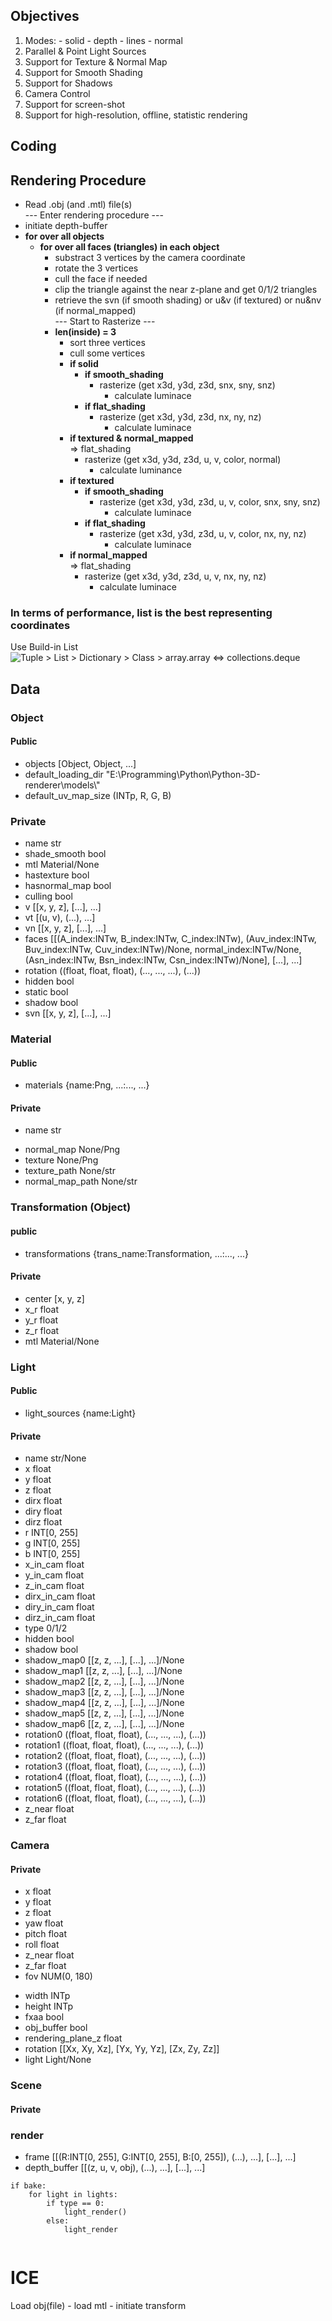 <!-- 
## How to render?
### What features should my renderer possess?
- Workability
- Able to read .obj file
- Support parallel light
- Z-buffer
- Rasterization
### What other features does my renderer possess?
- Able to manipulate models to some extent
### What features can be added?
- UV Texture
- Normal Map
- Smooth Shading
- Point Light Source
- Anti-aliasing (FXAA) 
-->
## Objectives
1. Modes:
        - solid
        - depth
        - lines
        - normal
2. Parallel & Point Light Sources
3. Support for Texture & Normal Map
4. Support for Smooth Shading
5. Support for Shadows
6. Camera Control
7. Support for screen-shot
8. Support for high-resolution, offline, statistic rendering

## Coding
## Rendering Procedure
- Read .obj (and .mtl) file(s)  
--- Enter rendering procedure ---
- initiate depth-buffer
- **for over all objects**
    - **for over all faces (triangles) in each object**
        - substract 3 vertices by the camera coordinate
        - rotate the 3 vertices
        - cull the face if needed
        - clip the triangle against the near z-plane and get 0/1/2 triangles
        - retrieve the svn (if smooth shading) or u&v (if textured) or nu&nv (if normal_mapped)  
--- Start to Rasterize ---  
        - **len(inside) = 3**
            - sort three vertices  
            - cull some vertices
            - **if solid**
                - **if smooth_shading**
                    - rasterize (get x3d, y3d, z3d, snx, sny, snz)
                        - calculate luminace
                - **if flat_shading**
                    - rasterize (get x3d, y3d, z3d, nx, ny, nz)
                        - calculate luminace
            - **if textured & normal_mapped**  
                => flat_shading  
                - rasterize (get x3d, y3d, z3d, u, v, color, normal)
                    - calculate luminance
            - **if textured**
                - **if smooth_shading**
                    - rasterize (get x3d, y3d, z3d, u, v, color, snx, sny, snz)
                        - calculate luminace
                - **if flat_shading**
                    - rasterize (get x3d, y3d, z3d, u, v, color, nx, ny, nz)
                        - calculate luminace  
            - **if normal_mapped**  
                => flat_shading
                - rasterize (get x3d, y3d, z3d, u, v, nx, ny, nz)
                    - calculate luminace  

### In terms of performance, list is the best representing coordinates
Use Build-in List  
![Tuple > List > Dictionary > Class > array.array <=> collections.deque](Data_type_test_outcome.png)


## Data
### Object
#### Public
- objects               [Object, Object, ...]
- default_loading_dir   "E:\\Programming\\Python\\Python-3D-renderer\\models\\"
- default_uv_map_size   (INTp, R, G, B)
### Private
- name                  str
- shade_smooth          bool
- mtl                   Material/None
- hastexture            bool
- hasnormal_map         bool
- culling               bool
- v                     [[x, y, z], [...], ...]
- vt                    [(u, v), (...), ...]
- vn                    [[x, y, z], [...], ...]
- faces                 [[(A_index:INTw, B_index:INTw, C_index:INTw), 
                          (Auv_index:INTw, Buv_index:INTw, Cuv_index:INTw)/None, 
                          normal_index:INTw/None,
                          (Asn_index:INTw, Bsn_index:INTw, Csn_index:INTw)/None],
                         [...],
                         ...]
- rotation              ((float, float, float), (..., ..., ...), (...))
- hidden                bool
- static                bool
- shadow                bool
- svn                   [[x, y, z], [...], ...]


### Material
#### Public
- materials             {name:Png, ...:..., ...}
#### Private
- name                  str
<!-- - texture               None/Png -->
- normal_map            None/Png
- texture               None/Png
- texture_path          None/str
- normal_map_path       None/str

### Transformation (Object)
#### public
- transformations       {trans_name:Transformation, ...:..., ...}
#### Private
- center                [x, y, z]
- x_r                   float                         
- y_r                   float                         
- z_r                   float    
- mtl                   Material/None                     




### Light
#### Public
- light_sources         {name:Light}
#### Private
<!-- - strength              (NUM, NUM, NUM)
- position              (x, y, z)  
- direction             None/(x, y, z)
- cam_space_position    (x, y, z) -->
- name                  str/None
- x                     float
- y                     float
- z                     float
- dirx                  float
- diry                  float
- dirz                  float
- r                     INT[0, 255]
- g                     INT[0, 255]
- b                     INT[0, 255]
- x_in_cam              float
- y_in_cam              float
- z_in_cam              float
- dirx_in_cam           float
- diry_in_cam           float
- dirz_in_cam           float
- type                  0/1/2
- hidden                bool
- shadow                bool
- shadow_map0           [[z, z, ...], [...], ...]/None
- shadow_map1           [[z, z, ...], [...], ...]/None
- shadow_map2           [[z, z, ...], [...], ...]/None
- shadow_map3           [[z, z, ...], [...], ...]/None
- shadow_map4           [[z, z, ...], [...], ...]/None
- shadow_map5           [[z, z, ...], [...], ...]/None
- shadow_map6           [[z, z, ...], [...], ...]/None
- rotation0             ((float, float, float), (..., ..., ...), (...))
- rotation1             ((float, float, float), (..., ..., ...), (...))
- rotation2             ((float, float, float), (..., ..., ...), (...))
- rotation3             ((float, float, float), (..., ..., ...), (...))
- rotation4             ((float, float, float), (..., ..., ...), (...))
- rotation5             ((float, float, float), (..., ..., ...), (...))
- rotation6             ((float, float, float), (..., ..., ...), (...))
- z_near                float
- z_far                 float


### Camera
#### Private
- x                     float
- y                     float
- z                     float
- yaw                   float
- pitch                 float
- roll                  float
- z_near                float
- z_far                 float
- fov                   NUM(0, 180)
<!-- - fov_scalar            NUM(0, +inf) -->
- width                 INTp
- height                INTp
- fxaa                  bool
- obj_buffer            bool
- rendering_plane_z     float
- rotation              [[Xx, Xy, Xz],
                         [Yx, Yy, Yz],
                         [Zx, Zy, Zz]]
- light                 Light/None



### Scene
#### Private




### render
- frame                 [[(R:INT[0, 255], G:INT[0, 255], B:[0, 255]), (...), ...],
                         [...],
                         ...]
- depth_buffer          [[(z, u, v, obj), (...), ...],
                         [...],
                         ...]




```
if bake:
    for light in lights:
        if type == 0:
            light_render()
        else:
            light_render


```


# ICE
Load obj(file) - load mtl - initiate transform